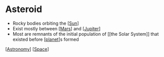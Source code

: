 # Asteroid

- Rocky bodies orbiting the [[Sun]]
- Exist mostly between [[Mars]] and [[Jupiter]]
- Most are remnants of the initial population of [[the Solar System]] that existed before [[planet]]s formed

[[Astronomy]] [[Space]]

[//begin]: # "Autogenerated link references for markdown compatibility"
[sun]: sun "Sun"
[mars]: mars "Mars ♂"
[jupiter]: jupiter "Jupiter ♃"
[the-solar-system]: the-solar-system "The Solar System"
[planet]: planet "Planet"
[astronomy]: astronomy "Astronomy"
[space]: space "Space"
[//end]: # "Autogenerated link references"